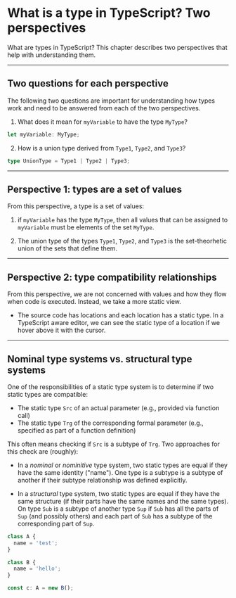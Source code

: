 # What is a type in TypeScript? Two perspectives

What are types in TypeScript? This chapter describes two perspectives that help with understanding them.

---

## Two questions for each perspective

The following two questions are important for understanding how types work and need to be answered from each of the two perspectives.

1. What does it mean for `myVariable` to have the type `MyType`?

```ts
let myVariable: MyType;
```

2. How is a union type derived from `Type1`, `Type2`, and `Type3`?

```ts
type UnionType = Type1 | Type2 | Type3;
```

---

## Perspective 1: types are a set of values

From this perspective, a type is a set of values:

1. if `myVariable` has the type `MyType`, then all values that can be assigned to `myVariable` must be elements of the set `MyType`.

2. The union type of the types `Type1`, `Type2`, and `Type3` is the set-theorhetic union of the sets that define them.

---

## Perspective 2: type compatibility relationships

From this perspective, we are not concerned with values and how they flow when code is executed. Instead, we take a more static view.

- The source code has locations and each location has a static type. In a TypeScript aware editor, we can see the static type of a location if we hover above it with the cursor.

---

## Nominal type systems vs. structural type systems

One of the responsibilities of a static type system is to determine if two static types are compatible:

- The static type `Src` of an actual parameter (e.g., provided via function call)
- The static type `Trg` of the corresponding formal parameter (e.g., specified as part of a function definition)

This often means checking if `Src` is a subtype of `Trg`. Two approaches for this check are (roughly):

- In a _nominal_ or _nominitive_ type system, two static types are equal if they have the same identity ("name"). One type is a subtype is a subtype of another if their subtype relationship was defined explicitly.

- In a _structural_ type system, two static types are equal if they have the same structure (if their parts have the same names and the same types). On type `Sub` is a subtype of another type `Sup` if `Sub` has all the parts of `Sup` (and possibly others) and each part of `Sub` has a subtype of the corresponding part of `Sup`.

```ts
class A {
  name = 'test';
}

class B {
  name = 'hello';
}

const c: A = new B();
```
